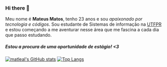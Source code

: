 ### Hi there 👋

Meu nome é <strong>Mateus Matos</strong>, tenho 23 anos e sou <i>apaixonado por tecnologia e códigos</i>. Sou estudante de Sistemas de informação na <a href="http://portal.utfpr.edu.br/home">UTFPR</a> e estou começando a me aventurar nesse área que me fascina a cada dia que passo estudando. 

<h5>Estou a procura de uma oportunidade de estágio! <3</h5>
  
[![matleal's GitHub stats](https://github-readme-stats.vercel.app/api?username=matleal&count_private=true&show_icons=true&theme=dracula&layout=compact)](https://github.com/matleal/github-readme-stats) [![Top Langs](https://github-readme-stats.vercel.app/api/top-langs/?username=matleal&layout=compact&theme=dracula)](https://github.com/matleal/github-readme-stats)








